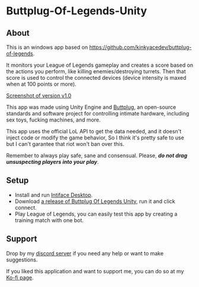 # Buttplug-Of-Legends-Unity

## About
This is an windows app based on https://github.com/kinkyacedev/buttplug-of-legends.

It monitors your League of Legends gameplay and creates a score based on the actions you perform, like killing enemies/destroying turrets. 
Then that score is used to control the connected devices (device intensity is maxed when at 100 points or more).

[Screenshot of version v1.0](./Images/screenshot_v1.0.png)

This app was made using Unity Engine and [Buttplug](https://buttplug.io/), an open-source standards and software project for controlling intimate hardware, including sex toys, fucking machines, and more.

This app uses the official LoL API to get the data needed, and it doesn't inject code or modify the game behavior, So I think it's pretty safe to use but I can't garantee that riot won't ban over this.

Remember to always play safe, sane and consensual. Please, _**do not drag unsuspecting players into your play**_.

## Setup

- Install and run [Intiface Desktop](https://intiface.com/desktop/).
- Download [a release of Buttplug Of Legends Unity](https://github.com/Furimanejo/Buttplug-Of-Legends-Unity/releases), run it and click connect.
- Play League of Legends, you can easily test this app by creating a training match with one bot.

## Support

Drop by my [discord server](https://discord.gg/wz2qvkuEyJ) if you need any help or want to make suggestions.

If you liked this application and want to support me, you can do so at my [Ko-fi page](https://ko-fi.com/furimanejo).
